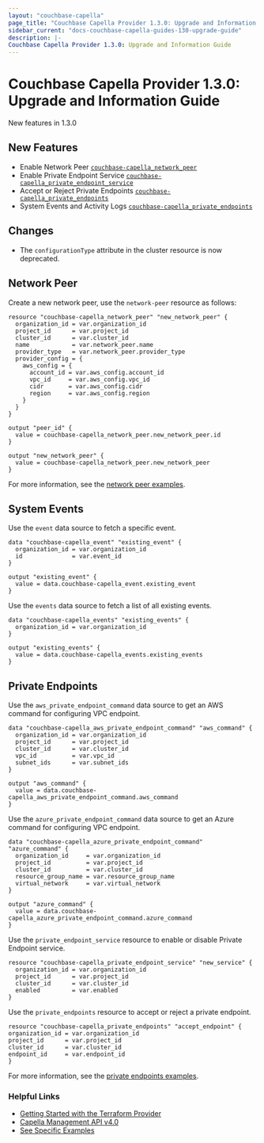 ```yaml
---
layout: "couchbase-capella"
page_title: "Couchbase Capella Provider 1.3.0: Upgrade and Information Guide"
sidebar_current: "docs-couchbase-capella-guides-130-upgrade-guide"
description: |-
Couchbase Capella Provider 1.3.0: Upgrade and Information Guide
---
```


# Couchbase Capella Provider 1.3.0: Upgrade and Information Guide

New features in 1.3.0

## New Features

* Enable Network Peer [`couchbase-capella_network_peer`](https://registry.terraform.io/providers/couchbasecloud/couchbase-capella/latest/docs/resources/network_peer)
* Enable Private Endpoint Service [`couchbase-capella_private_endpoint_service`](https://registry.terraform.io/providers/couchbasecloud/couchbase-capella/latest/docs/resources/private_endpoint_service)
* Accept or Reject Private Endpoints [`couchbase-capella_private_endpoints`](https://registry.terraform.io/providers/couchbasecloud/couchbase-capella/latest/docs/resources/private_endpoints)
* System Events and Activity Logs [`couchbase-capella_private_endpoints`](https://registry.terraform.io/providers/couchbasecloud/couchbase-capella/latest/docs/data-sources/event)

## Changes

* The `configurationType` attribute in the cluster resource is now deprecated.

## Network Peer

Create a new network peer, use the `network-peer` resource as follows:
```
resource "couchbase-capella_network_peer" "new_network_peer" {
  organization_id = var.organization_id
  project_id      = var.project_id
  cluster_id      = var.cluster_id
  name            = var.network_peer.name
  provider_type   = var.network_peer.provider_type
  provider_config = {
    aws_config = {
      account_id = var.aws_config.account_id
      vpc_id     = var.aws_config.vpc_id
      cidr       = var.aws_config.cidr
      region     = var.aws_config.region
    }
  }
}
```
```
output "peer_id" {
  value = couchbase-capella_network_peer.new_network_peer.id
}
```
```
output "new_network_peer" {
  value = couchbase-capella_network_peer.new_network_peer
}
```
For more information, see the [network peer examples](https://github.com/couchbasecloud/terraform-provider-couchbase-capella/tree/main/examples/network_peer).

## System Events

Use the `event` data source to fetch a specific event.
```
data "couchbase-capella_event" "existing_event" {
  organization_id = var.organization_id
  id              = var.event_id
}
```
```
output "existing_event" {
  value = data.couchbase-capella_event.existing_event
}
```
Use the `events` data source to fetch a list of all existing events.
```
data "couchbase-capella_events" "existing_events" {
  organization_id = var.organization_id
}
```
```
output "existing_events" {
  value = data.couchbase-capella_events.existing_events
}
```

## Private Endpoints

Use the `aws_private_endpoint_command` data source to get an AWS command for configuring VPC endpoint.
```
data "couchbase-capella_aws_private_endpoint_command" "aws_command" {
  organization_id = var.organization_id
  project_id      = var.project_id
  cluster_id      = var.cluster_id
  vpc_id          = var.vpc_id
  subnet_ids      = var.subnet_ids
}
```
```
output "aws_command" {
  value = data.couchbase-capella_aws_private_endpoint_command.aws_command
}
```
Use the `azure_private_endpoint_command` data source to get an Azure command for configuring VPC endpoint.
```
data "couchbase-capella_azure_private_endpoint_command" "azure_command" {
  organization_id     = var.organization_id
  project_id          = var.project_id
  cluster_id          = var.cluster_id
  resource_group_name = var.resource_group_name
  virtual_network     = var.virtual_network
}
```
```
output "azure_command" {
  value = data.couchbase-capella_azure_private_endpoint_command.azure_command
}
```
Use the `private_endpoint_service` resource to enable or disable Private Endpoint service.
```
resource "couchbase-capella_private_endpoint_service" "new_service" {
  organization_id = var.organization_id
  project_id      = var.project_id
  cluster_id      = var.cluster_id
  enabled         = var.enabled
}
```
Use the `private_endpoints` resource to accept or reject a private endpoint.
```
resource "couchbase-capella_private_endpoints" "accept_endpoint" {
organization_id = var.organization_id
project_id      = var.project_id
cluster_id      = var.cluster_id
endpoint_id     = var.endpoint_id
}
```
For more information, see the [private endpoints examples](https://github.com/couchbasecloud/terraform-provider-couchbase-capella/tree/main/examples/private_endpoints).

### Helpful Links

- [Getting Started with the Terraform Provider](https://github.com/couchbasecloud/terraform-provider-couchbase-capella/blob/master/examples/getting_started)
- [Capella Management API v4.0](https://docs.couchbase.com/cloud/management-api-reference/index.html)
- [See Specific Examples](https://github.com/couchbasecloud/terraform-provider-couchbase-capella/blob/master/examples)